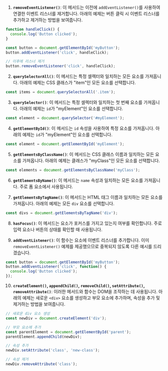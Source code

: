 

1. **`removeEventListener()`**: 이 메서드는 이전에 `addEventListener()`를 사용하여 연결한 이벤트 리스너를 제거합니다. 아래의 예제는 버튼 클릭 시 이벤트 리스너를 추가하고 제거하는 방법을 보여줍니다.

```javascript
function handleClick() {
  console.log('Button clicked');
}

const button = document.getElementById('myButton');
button.addEventListener('click', handleClick);

// 이후에 리스너 제거
button.removeEventListener('click', handleClick);
```

2. **`querySelectorAll()`**: 이 메서드는 특정 셀렉터와 일치하는 모든 요소를 가져옵니다. 아래의 예제는 CSS 클래스가 "item"인 모든 요소를 선택합니다.

```javascript
const items = document.querySelectorAll('.item');
```

3. **`querySelector()`**: 이 메서드는 특정 셀렉터와 일치하는 첫 번째 요소를 가져옵니다. 아래의 예제는 `id`가 "myElement"인 요소를 선택합니다.

```javascript
const element = document.querySelector('#myElement');
```

4. **`getElementById()`**: 이 메서드는 `id` 속성을 사용하여 특정 요소를 가져옵니다. 아래의 예제는 `id`가 "myElement"인 요소를 선택합니다.

```javascript
const element = document.getElementById('myElement');
```

5. **`getElementsByClassName()`**: 이 메서드는 CSS 클래스 이름과 일치하는 모든 요소를 가져옵니다. 아래의 예제는 클래스가 "myClass"인 모든 요소를 선택합니다.

```javascript
const elements = document.getElementsByClassName('myClass');
```

6. **`getElementsByName()`**: 이 메서드는 `name` 속성과 일치하는 모든 요소를 가져옵니다. 주로 폼 요소에서 사용됩니다.

7. **`getElementsByTagName()`**: 이 메서드는 HTML 태그 이름과 일치하는 모든 요소를 가져옵니다. 아래의 예제는 모든 `div` 요소를 선택합니다.

```javascript
const divs = document.getElementsByTagName('div');
```

8. **`hasFocus()`**: 이 메서드는 요소가 포커스를 가지고 있는지 여부를 확인합니다. 주로 입력 요소나 버튼의 상태를 확인할 때 사용됩니다.

9. **`addEventListener()`**: 이 함수는 요소에 이벤트 리스너를 추가합니다. 이미 `removeEventListener()` 예제를 제공했으므로 중복되지 않도록 다른 예시를 드리겠습니다.

```javascript
const button = document.getElementById('myButton');
button.addEventListener('click', function() {
  console.log('Button clicked');
});
```

10. **`createElement()`, `appendChild()`, `removeChild()`, `setAttribute()`, `removeAttribute()`**: 이러한 메서드와 함수는 DOM을 조작하는 데 사용됩니다. 아래의 예제는 새로운 `<div>` 요소를 생성하고 부모 요소에 추가하며, 속성을 추가 및 제거하는 방법을 보여줍니다.

```javascript
// 새로운 div 요소 생성
const newDiv = document.createElement('div');

// 부모 요소에 추가
const parentElement = document.getElementById('parent');
parentElement.appendChild(newDiv);

// 속성 추가
newDiv.setAttribute('class', 'new-class');

// 속성 제거
newDiv.removeAttribute('class');
```
